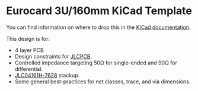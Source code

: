 # Eurocard 3U/160mm KiCad Template

You can find information on where to drop this in the [KiCad documentation](https://docs.kicad.org/8.0/en/kicad/kicad.html#template-locations). 

This design is for:

* 4 layer PCB
* Design constraints for [JLCPCB](https://jlcpcb.com).
* Controlled impedance targeting 50&ohm; for single-ended and 90&ohm; for differential.
* [JLC04161H-7628](https://jlcpcb.com/impedance) stackup.
* Some general best-practices for net classes, trace, and via dimensions.
